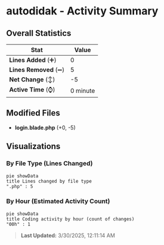 # autodidak - Activity Summary 

## Overall Statistics

| Stat                   | Value                                                             |
| ---------------------- | ----------------------------------------------------------------- |
| **Lines Added** (➕)   | 0                                          |
| **Lines Removed** (➖) | 5                                        |
| **Net Change** (↕)    | -5                |
| **Active Time** (⌚)   | 0 minute |


## Modified Files
- **login.blade.php** (+0, -5)

## Visualizations

### By File Type (Lines Changed)

```mermaid
pie showData
title Lines changed by file type
".php" : 5
```

### By Hour (Estimated Activity Count)

```mermaid
pie showData
title Coding activity by hour (count of changes)
"00h" : 1
```


> **Last Updated:** 3/30/2025, 12:11:14 AM